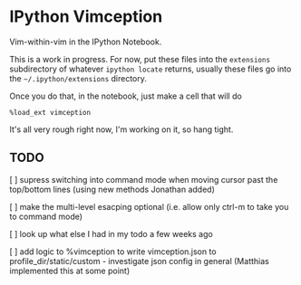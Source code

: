 IPython Vimception
==================

Vim-within-vim in the IPython Notebook.

This is a work in progress. For now, put these files into the `extensions`
subdirectory of whatever `ipython locate` returns, usually these files go into
the `~/.ipython/extensions` directory.

Once you do that, in the notebook, just make a cell that will do 

    %load_ext vimception

It's all very rough right now, I'm working on it, so hang tight.

TODO
----

 [ ] supress switching into command mode when moving cursor past the top/bottom lines (using new methods Jonathan added)

 [ ] make the multi-level esacping optional (i.e. allow only ctrl-m to take you to command mode)
 
 [ ] look up what else I had in my todo a few weeks ago

 [ ] add logic to %vimception to write vimception.json to profile_dir/static/custom
	- investigate json config in general (Matthias implemented this at some point)